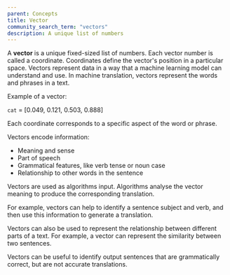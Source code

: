 ```yaml
---
parent: Concepts
title: Vector
community_search_term: "vectors"
description: A unique list of numbers
---
```


A **vector** is a unique fixed-sized list of numbers.
Each vector number is called a coordinate.
Coordinates define the vector's position in a particular space.
Vectors represent data in a way that a machine learning model can understand and use.
In machine translation, vectors represent the words and phrases in a text.

Example of a vector:

`cat` = [0.049, 0.121, 0.503, 0.888]

Each coordinate corresponds to a specific aspect of the word or phrase.

Vectors encode information:

- Meaning and sense
- Part of speech
- Grammatical features, like verb tense or noun case
- Relationship to other words in the sentence

Vectors are used as algorithms input.
Algorithms analyse the vector meaning to produce the corresponding translation.

For example, vectors can help to identify a sentence subject and verb, and then use this information to generate a translation.

Vectors can also be used to represent the relationship between different parts of a text.
For example, a vector can represent the similarity between two sentences.

Vectors can be useful to identify output sentences that are grammatically correct, but are not accurate translations.
